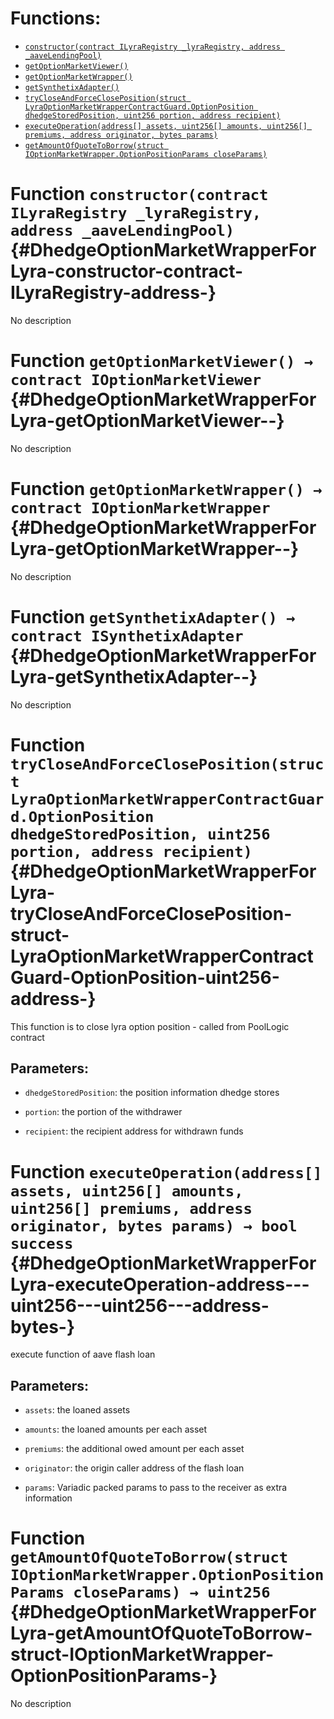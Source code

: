 

# Functions:
- [`constructor(contract ILyraRegistry _lyraRegistry, address _aaveLendingPool)`](#DhedgeOptionMarketWrapperForLyra-constructor-contract-ILyraRegistry-address-)
- [`getOptionMarketViewer()`](#DhedgeOptionMarketWrapperForLyra-getOptionMarketViewer--)
- [`getOptionMarketWrapper()`](#DhedgeOptionMarketWrapperForLyra-getOptionMarketWrapper--)
- [`getSynthetixAdapter()`](#DhedgeOptionMarketWrapperForLyra-getSynthetixAdapter--)
- [`tryCloseAndForceClosePosition(struct LyraOptionMarketWrapperContractGuard.OptionPosition dhedgeStoredPosition, uint256 portion, address recipient)`](#DhedgeOptionMarketWrapperForLyra-tryCloseAndForceClosePosition-struct-LyraOptionMarketWrapperContractGuard-OptionPosition-uint256-address-)
- [`executeOperation(address[] assets, uint256[] amounts, uint256[] premiums, address originator, bytes params)`](#DhedgeOptionMarketWrapperForLyra-executeOperation-address---uint256---uint256---address-bytes-)
- [`getAmountOfQuoteToBorrow(struct IOptionMarketWrapper.OptionPositionParams closeParams)`](#DhedgeOptionMarketWrapperForLyra-getAmountOfQuoteToBorrow-struct-IOptionMarketWrapper-OptionPositionParams-)



# Function `constructor(contract ILyraRegistry _lyraRegistry, address _aaveLendingPool)` {#DhedgeOptionMarketWrapperForLyra-constructor-contract-ILyraRegistry-address-}
No description




# Function `getOptionMarketViewer() → contract IOptionMarketViewer` {#DhedgeOptionMarketWrapperForLyra-getOptionMarketViewer--}
No description




# Function `getOptionMarketWrapper() → contract IOptionMarketWrapper` {#DhedgeOptionMarketWrapperForLyra-getOptionMarketWrapper--}
No description




# Function `getSynthetixAdapter() → contract ISynthetixAdapter` {#DhedgeOptionMarketWrapperForLyra-getSynthetixAdapter--}
No description






# Function `tryCloseAndForceClosePosition(struct LyraOptionMarketWrapperContractGuard.OptionPosition dhedgeStoredPosition, uint256 portion, address recipient)` {#DhedgeOptionMarketWrapperForLyra-tryCloseAndForceClosePosition-struct-LyraOptionMarketWrapperContractGuard-OptionPosition-uint256-address-}
This function is to close lyra option position - called from PoolLogic contract


## Parameters:
- `dhedgeStoredPosition`: the position information dhedge stores

- `portion`: the portion of the withdrawer

- `recipient`: the recipient address for withdrawn funds



# Function `executeOperation(address[] assets, uint256[] amounts, uint256[] premiums, address originator, bytes params) → bool success` {#DhedgeOptionMarketWrapperForLyra-executeOperation-address---uint256---uint256---address-bytes-}
execute function of aave flash loan


## Parameters:
- `assets`: the loaned assets

- `amounts`: the loaned amounts per each asset

- `premiums`: the additional owed amount per each asset

- `originator`: the origin caller address of the flash loan

- `params`: Variadic packed params to pass to the receiver as extra information



# Function `getAmountOfQuoteToBorrow(struct IOptionMarketWrapper.OptionPositionParams closeParams) → uint256` {#DhedgeOptionMarketWrapperForLyra-getAmountOfQuoteToBorrow-struct-IOptionMarketWrapper-OptionPositionParams-}
No description




